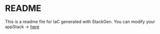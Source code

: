 # README
This is a readme file for IaC generated with StackGen.
You can modify your appStack -> [here](http://main.dev.stackgen.com/appstacks/cdc25e1b-5e28-4098-be08-01aadc8bf4b0)
